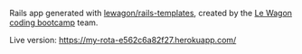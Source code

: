 Rails app generated with [lewagon/rails-templates](https://github.com/lewagon/rails-templates), created by the [Le Wagon coding bootcamp](https://www.lewagon.com) team.

Live version: https://my-rota-e562c6a82f27.herokuapp.com/
